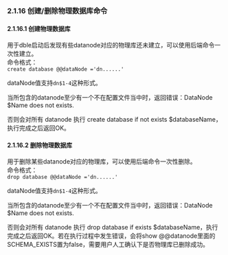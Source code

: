 ### 2.1.16 创建/删除物理数据库命令

#### 2.1.16.1 创建物理数据库
用于dble启动后发现有些datanode对应的物理库还未建立，可以使用后端命令一次性建立。   
命令格式：  
`create database @@dataNode ='dn......'`  
  
dataNode值支持`dn$1-4`这种形式。  

当所包含的datanode至少有一个不在配置文件当中时，返回错误：DataNode $Name does not exists.  

否则会对所有 datanode 执行 create database if not exists $databaseName，执行完成之后返回OK。

#### 2.1.16.2 删除物理数据库  
用于删除某些datanode对应的物理库，可以使用后端命令一次性删除。   
命令格式：  
`drop database @@dataNode ='dn......'`  
  
dataNode值支持`dn$1-4`这种形式。  

当所包含的datanode至少有一个不在配置文件当中时，返回错误：DataNode $Name does not exists.  

否则会对所有 datanode 执行 drop database if exists $databaseName，执行完成之后返回OK。若在执行过程中发生错误，会将show @@datanode里面的SCHEMA_EXISTS置为false，需要用户人工确认下是否物理库已删除成功。
